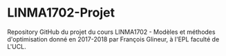 # LINMA1702-Projet

Repository GitHub du projet du cours LINMA1702 - Modèles et méthodes d'optimisation donné en 2017-2018 par François Glineur, à l'EPL faculté de L'UCL.
